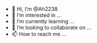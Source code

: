 - 👋 Hi, I’m @Ah2238
- 👀 I’m interested in ...
- 🌱 I’m currently learning ...
- 💞️ I’m looking to collaborate on ...
- 📫 How to reach me ...

<!---
Ah2238/Ah2238 is a ✨ special ✨ repository because its `README.md` (this file) appears on your GitHub profile.
You can click the Preview link to take a look at your changes.
--->
<script async src="https://pagead2.googlesyndication.com/pagead/js/adsbygoogle.js?client=ca-pub-2366403808789855"
     crossorigin="anonymous"></script>
